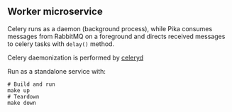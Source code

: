 ## Worker microservice

Celery runs as a daemon (background process), while Pika consumes messages from RabbitMQ on a foreground and directs received messages to celery tasks with `delay()` method.

 Celery daemonization is performed by [celeryd](https://docs.celeryq.dev/en/latest/userguide/daemonizing.html#init-script-celeryd)

Run as a standalone service with:
```
# Build and run
make up
# Teardown
make down
```

